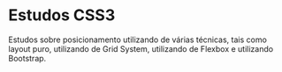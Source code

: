 # Estudos CSS3
 Estudos sobre posicionamento utilizando de várias técnicas, tais como layout puro, utilizando de Grid System, utilizando de Flexbox e utilizando Bootstrap.
